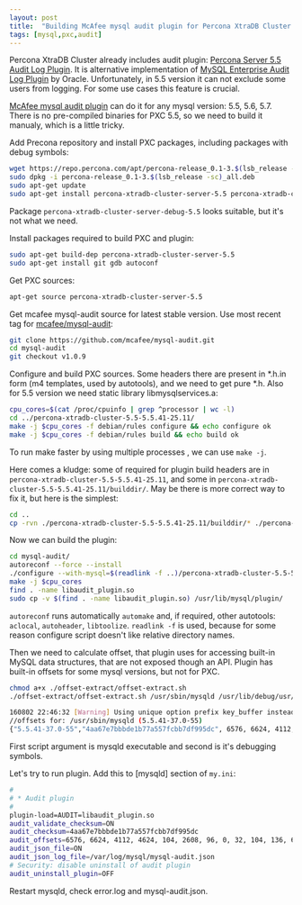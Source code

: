 ```yaml
---
layout: post
title:  "Building McAfee mysql audit plugin for Percona XtraDB Cluster 5.5 on Ubuntu 14.04.Trusty"
tags: [mysql,pxc,audit]
---
```

Percona XtraDB Cluster already includes audit plugin: [Percona Server 5.5 Audit Log Plugin](https://www.percona.com/doc/percona-server/5.5/management/audit_log_plugin.html). It is alternative implementation of [MySQL Enterprise Audit Log Plugin](https://dev.mysql.com/doc/refman/5.5/en/audit-log.html) by Oracle. Unfortunately, in 5.5 version it can not exclude some users from logging. For some use cases this feature is crucial.

[McAfee mysql audit plugin](https://github.com/mcafee/mysql-audit) can do it for any mysql version: 5.5, 5.6, 5.7. There is no pre-compiled binaries for PXC 5.5, so we need to build it manualy, which is a little tricky.

Add Precona repository and install PXC packages, including packages with debug symbols:

```bash
wget https://repo.percona.com/apt/percona-release_0.1-3.$(lsb_release -sc)_all.deb
sudo dpkg -i percona-release_0.1-3.$(lsb_release -sc)_all.deb
sudo apt-get update
sudo apt-get install percona-xtradb-cluster-server-5.5 percona-xtradb-cluster-5.5-dbg
```
Package `percona-xtradb-cluster-server-debug-5.5` looks suitable, but it's not what we need.

Install packages required to build PXC and plugin:

```bash
sudo apt-get build-dep percona-xtradb-cluster-server-5.5
sudo apt-get install git gdb autoconf
```

Get PXC sources:

```bash
apt-get source percona-xtradb-cluster-server-5.5
```

Get mcafee mysql-audit source for latest stable version. Use most recent tag for [mcafee/mysql-audit](https://github.com/mcafee/mysql-audit):

```bash
git clone https://github.com/mcafee/mysql-audit.git
cd mysql-audit
git checkout v1.0.9
```

Configure and build PXC sources. Some headers there are present in \*.h.in form (m4 templates, used by autotools), and we need to get pure \*.h. Also for 5.5 version we need static library libmysqlservices.a:

```bash
cpu_cores=$(cat /proc/cpuinfo | grep ^processor | wc -l)
cd ../percona-xtradb-cluster-5.5-5.5.41-25.11/
make -j $cpu_cores -f debian/rules configure && echo configure ok
make -j $cpu_cores -f debian/rules build && echo build ok
```
To run make faster by using multiple processes , we can use `make -j`.

Here comes a kludge: some of required for plugin build headers are in `percona-xtradb-cluster-5.5-5.5.41-25.11`, and some in `percona-xtradb-cluster-5.5-5.5.41-25.11/builddir/`. May be there is more correct way to fix it, but here is the simplest:

```bash
cd ..
cp -rvn ./percona-xtradb-cluster-5.5-5.5.41-25.11/builddir/* ./percona-xtradb-cluster-5.5-5.5.41-25.11/
```

Now we can build the plugin:

```bash
cd mysql-audit/
autoreconf --force --install
./configure --with-mysql=$(readlink -f ..)/percona-xtradb-cluster-5.5-5.5.41-25.11 --with-mysql-libservices=$(readlink -f ..)/percona-xtradb-cluster-5.5-5.5.41-25.11/libservices/libmysqlservices.a && echo configure ok
make -j $cpu_cores
find . -name libaudit_plugin.so
sudo cp -v $(find . -name libaudit_plugin.so) /usr/lib/mysql/plugin/
```
`autoreconf` runs automatically `automake` and, if required, other autotools: `aclocal`, `autoheader`, `libtoolize`. `readlink -f` is used, because for some reason configure script doesn't like relative directory names.

Then we need to calculate offset, that plugin uses for accessing built-in MySQL data structures, that are not exposed though an API. Plugin has built-in offsets for some mysql versions, but not for PXC.

```bash
chmod a+x ./offset-extract/offset-extract.sh
./offset-extract/offset-extract.sh /usr/sbin/mysqld /usr/lib/debug/usr/sbin/mysqld

160802 22:46:32 [Warning] Using unique option prefix key_buffer instead of key_buffer_size is deprecated and will be removed in a future release. Please use the full name instead.
//offsets for: /usr/sbin/mysqld (5.5.41-37.0-55)
{"5.5.41-37.0-55","4aa67e7bbbde1b77a557fcbb7df995dc", 6576, 6624, 4112, 4624, 104, 2608, 96, 0, 32, 104, 136, 6728},
```
First script argument is mysqld executable and second is it's debugging symbols.

Let's try to run plugin. Add this to [mysqld] section of `my.ini`:

```bash
#
# * Audit plugin
#
plugin-load=AUDIT=libaudit_plugin.so
audit_validate_checksum=ON
audit_checksum=4aa67e7bbbde1b77a557fcbb7df995dc
audit_offsets=6576, 6624, 4112, 4624, 104, 2608, 96, 0, 32, 104, 136, 6728
audit_json_file=ON
audit_json_log_file=/var/log/mysql/mysql-audit.json
# Security: disable uninstall of audit plugin
audit_uninstall_plugin=OFF
```
Restart mysqld, check error.log and mysql-audit.json.
